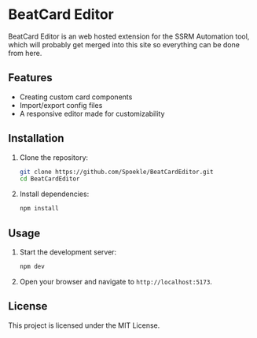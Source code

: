 # BeatCard Editor

BeatCard Editor is an web hosted extension for the SSRM Automation tool, which will probably get merged into this site so everything can be done from here.

## Features

- Creating custom card components
- Import/export config files
- A responsive editor made for customizability

## Installation

1. Clone the repository:
    ```sh
    git clone https://github.com/Spoekle/BeatCardEditor.git
    cd BeatCardEditor
    ```

2. Install dependencies:
    ```sh
    npm install
    ```

## Usage

1. Start the development server:
    ```sh
    npm dev
    ```

2. Open your browser and navigate to `http://localhost:5173`.


## License

This project is licensed under the MIT License.
